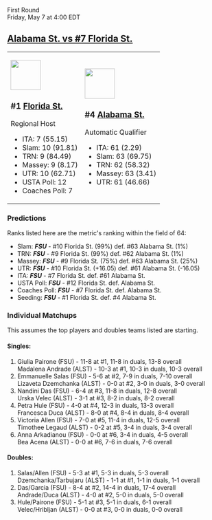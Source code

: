 First Round  
Friday, May 7 at 4:00 EDT
## [Alabama St. vs #7 Florida St.](https://www.ncaa.com/game/5833671) 

<table><tr><td>  

<a href="../index.md"><img src="https://www.ncaa.com/sites/default/files/images/logos/schools/f/florida-st.70.png" width="70" height="70" /></a>  

<h3>#1 <a href="../index.md">Florida St.</a></h3>  

Regional Host  
- ITA: 7 (55.15)  
- Slam: 10 (91.81)  
- TRN: 9 (84.49)  
- Massey: 9 (8.17)  
- UTR: 10 (62.71)  
- USTA Poll: 12  
- Coaches Poll: 7  

</td><td>  

<a href="../index.md"><img src="https://www.ncaa.com/sites/default/files/images/logos/schools/a/alabama-st.70.png" width="70" height="70" /></a>  

<h3>#4 <a href="../index.md">Alabama St.</a></h3>  

Automatic Qualifier  
- ITA: 61 (2.29)  
- Slam: 63 (69.75)  
- TRN: 62 (58.32)  
- Massey: 63 (3.41)  
- UTR: 61 (46.66)  

</td></tr></table>  

### Predictions  

Ranks listed here are the metric's ranking within the field of 64:  
- Slam: ***FSU*** - #10 Florida St. (99%) def. #63 Alabama St. (1%)  
- TRN: ***FSU*** - #9 Florida St. (99%) def. #62 Alabama St. (1%)  
- Massey: ***FSU*** - #9 Florida St. (75%) def. #63 Alabama St. (25%)  
- UTR: ***FSU*** - #10 Florida St. (+16.05) def. #61 Alabama St. (-16.05)  
- ITA: ***FSU*** - #7 Florida St. def. #61 Alabama St.  
- USTA Poll: ***FSU*** - #12 Florida St. def. Alabama St.  
- Coaches Poll: ***FSU*** - #7 Florida St. def. Alabama St.  
- Seeding: ***FSU*** - #1 Florida St. def. #4 Alabama St.  

### Individual Matchups  

This assumes the top players and doubles teams listed are starting.  

#### Singles:  
1. Giulia Pairone (FSU) - 11-8 at #1, 11-8 in duals, 13-8 overall  
   Madalena Andrade (ALST) - 10-3 at #1, 10-3 in duals, 10-3 overall
2. Emmanuelle Salas (FSU) - 5-6 at #2, 7-9 in duals, 7-10 overall  
   Lizaveta Dzemchanka (ALST) - 0-0 at #2, 3-0 in duals, 3-0 overall
3. Nandini Das (FSU) - 6-4 at #3, 11-8 in duals, 12-8 overall  
   Urska Velec (ALST) - 3-1 at #3, 8-2 in duals, 8-2 overall
4. Petra Hule (FSU) - 4-0 at #4, 12-3 in duals, 13-3 overall  
   Francesca Duca (ALST) - 8-0 at #4, 8-4 in duals, 8-4 overall
5. Victoria Allen (FSU) - 7-0 at #5, 11-4 in duals, 12-5 overall  
   Timothee Legaud (ALST) - 0-2 at #5, 3-4 in duals, 3-4 overall
6. Anna Arkadianou (FSU) - 0-0 at #6, 3-4 in duals, 4-5 overall  
   Bea Acena (ALST) - 0-0 at #6, 7-6 in duals, 7-6 overall

#### Doubles:  
1. Salas/Allen (FSU) - 5-3 at #1, 5-3 in duals, 5-3 overall  
   Dzemchanka/Tarbujaru (ALST) - 1-1 at #1, 1-1 in duals, 1-1 overall
2. Das/Garcia (FSU) - 8-4 at #2, 14-4 in duals, 17-4 overall  
   Andrade/Duca (ALST) - 4-0 at #2, 5-0 in duals, 5-0 overall
3. Hule/Pairone (FSU) - 5-1 at #3, 5-1 in duals, 6-1 overall  
   Velec/Hribljan (ALST) - 0-0 at #3, 0-0 in duals, 0-0 overall
